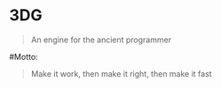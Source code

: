 # 3DG
> An engine for the ancient programmer

#Motto: 
> Make it work, then make it right, then make it fast
